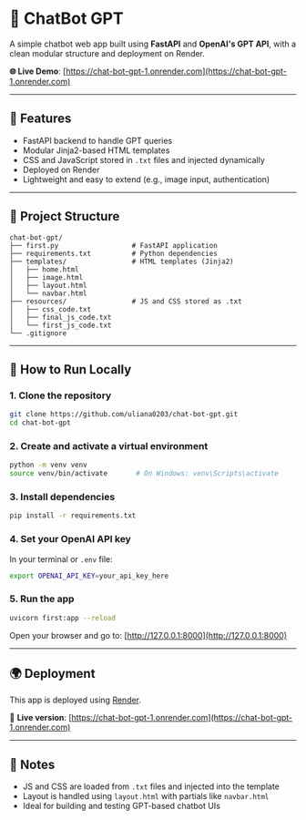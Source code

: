 # 💬 ChatBot GPT

A simple chatbot web app built using **FastAPI** and **OpenAI's GPT API**, with a clean modular structure and deployment on Render.

**🌐 Live Demo**: [https://chat-bot-gpt-1.onrender.com](https://chat-bot-gpt-1.onrender.com)

---

## 🧠 Features

- FastAPI backend to handle GPT queries  
- Modular Jinja2-based HTML templates  
- CSS and JavaScript stored in `.txt` files and injected dynamically  
- Deployed on Render  
- Lightweight and easy to extend (e.g., image input, authentication)

---

## 📁 Project Structure

```
chat-bot-gpt/
├── first.py                  # FastAPI application
├── requirements.txt          # Python dependencies
├── templates/                # HTML templates (Jinja2)
│   ├── home.html
│   ├── image.html
│   ├── layout.html
│   └── navbar.html
├── resources/                # JS and CSS stored as .txt
│   ├── css_code.txt
│   ├── final_js_code.txt
│   └── first_js_code.txt
└── .gitignore
```

---

## 🚀 How to Run Locally

### 1. Clone the repository

```bash
git clone https://github.com/uliana0203/chat-bot-gpt.git
cd chat-bot-gpt
```

### 2. Create and activate a virtual environment

```bash
python -m venv venv
source venv/bin/activate       # On Windows: venv\Scripts\activate
```

### 3. Install dependencies

```bash
pip install -r requirements.txt
```

### 4. Set your OpenAI API key

In your terminal or `.env` file:

```bash
export OPENAI_API_KEY=your_api_key_here
```

### 5. Run the app

```bash
uvicorn first:app --reload
```

Open your browser and go to: [http://127.0.0.1:8000](http://127.0.0.1:8000)

---

## 🌍 Deployment

This app is deployed using [Render](https://render.com).

🔗 **Live version**: [https://chat-bot-gpt-1.onrender.com](https://chat-bot-gpt-1.onrender.com)

---

## 📝 Notes

- JS and CSS are loaded from `.txt` files and injected into the template
- Layout is handled using `layout.html` with partials like `navbar.html`
- Ideal for building and testing GPT-based chatbot UIs



